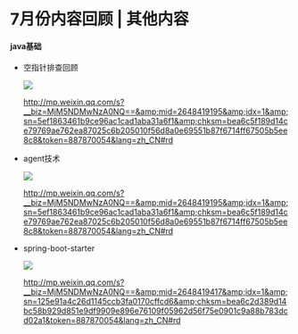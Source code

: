 # 7月份内容回顾 | 其他内容

#### java基础

- 空指针排查回顾

  ![](https://syske-pic-bed.oss-cn-hangzhou.aliyuncs.com/imgs/images/face-img-d0353d7dc73f475d8307d849a8cea99f.jpg)

  http://mp.weixin.qq.com/s?__biz=MjM5NDMwNzA0NQ==&amp;mid=2648419195&amp;idx=1&amp;sn=5ef1863461b9ce96ac1cad1aba31a6f1&amp;chksm=bea6c5f189d14ce79769ae762ea87025c6b205010f56d8a0e69551b87f6714ff67505b5ee8c8&token=887870054&lang=zh_CN#rd

  

- agent技术

  ![](https://syske-pic-bed.oss-cn-hangzhou.aliyuncs.com/imgs/images/face-img-4dba4bd280354fba85ea5b41bdfe4a08.jpg)

  http://mp.weixin.qq.com/s?__biz=MjM5NDMwNzA0NQ==&amp;mid=2648419195&amp;idx=1&amp;sn=5ef1863461b9ce96ac1cad1aba31a6f1&amp;chksm=bea6c5f189d14ce79769ae762ea87025c6b205010f56d8a0e69551b87f6714ff67505b5ee8c8&token=887870054&lang=zh_CN#rd

  

- spring-boot-starter

  ![](https://syske-pic-bed.oss-cn-hangzhou.aliyuncs.com/imgs/images/face-img-ca07df3630da4d1eaa35c9ea60d34bab.jpg)

  http://mp.weixin.qq.com/s?__biz=MjM5NDMwNzA0NQ==&amp;mid=2648419417&amp;idx=1&amp;sn=125e91a4c26d1145ccb3fa0170cffcd6&amp;chksm=bea6c2d389d14bc58b929d851e9df9909e896e76109f05962d56f75e0901c9a88b783dcd02a1&token=887870054&lang=zh_CN#rd
